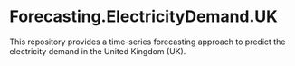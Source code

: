 # Forecasting.ElectricityDemand.UK
This repository provides a time-series forecasting approach to predict the electricity demand in the United Kingdom (UK).
